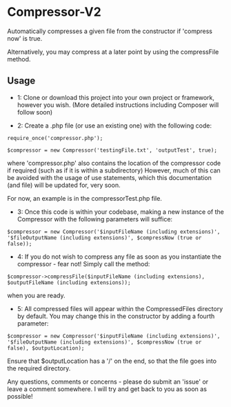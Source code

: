 # Compressor-V2
Automatically compresses a given file from the constructor if 'compress now' is true.

Alternatively, you may compress at a later point by using the compressFile method.

## Usage

* 1: Clone or download this project into your own project or framework, however you wish. 
(More detailed instructions including Composer will follow soon)



* 2: Create a .php file (or use an existing one) with the following code:
```
require_once('compressor.php');

$compressor = new Compressor('testingFile.txt', 'outputTest', true);
```
where 'compressor.php' also contains the location of the compressor code if required (such as if it is within a subdirectory)
However, much of this can be avoided with the usage of use statements, which this documentation (and file) will be updated for, very soon.

For now, an example is in the compressorTest.php file.



* 3: Once this code is within your codebase, making a new instance of the Compressor with the following parameters will suffice:
```
$compressor = new Compressor('$inputFileName (including extensions)', '$fileOutputName (including extensions)', $compressNow (true or false));
```



* 4: If you do not wish to compress any file as soon as you instantiate the compressor - fear not! Simply call the method:
```
$compressor->compressFile($inputFileName (including extensions), $outputFileName (including extensions));
```
when you are ready. 



* 5: All compressed files will appear within the CompressedFiles directory by default. You may change this in the constructor by adding a fourth parameter:
```
$compressor = new Compressor('$inputFileName (including extensions)', '$fileOutputName (including extensions)', $compressNow (true or false), $outputLocation);
```
Ensure that $outputLocation has a '/' on the end, so that the file goes into the required directory.


Any questions, comments or concerns - please do submit an 'issue' or leave a comment somewhere. I will try and get back to you as soon as possible!
